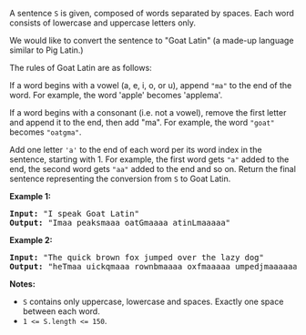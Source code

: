 A sentence `S` is given, composed of words separated by spaces. Each word consists of lowercase and uppercase letters only.

We would like to convert the sentence to "Goat Latin" (a made-up language similar to Pig Latin.)

The rules of Goat Latin are as follows:

If a word begins with a vowel (a, e, i, o, or u), append `"ma"` to the end of the word.
For example, the word 'apple' becomes 'applema'.

If a word begins with a consonant (i.e. not a vowel), remove the first letter and append it to the end, then add "ma".
For example, the word `"goat"` becomes `"oatgma"`.

Add one letter `'a'` to the end of each word per its word index in the sentence, starting with 1.
For example, the first word gets `"a"` added to the end, the second word gets `"aa"` added to the end and so on.
Return the final sentence representing the conversion from `S` to Goat Latin.



**Example 1:**
<pre>
<b>Input:</b> "I speak Goat Latin"
<b>Output:</b> "Imaa peaksmaaa oatGmaaaa atinLmaaaaa"
</pre>
**Example 2:**
<pre>
<b>Input:</b> "The quick brown fox jumped over the lazy dog"
<b>Output:</b> "heTmaa uickqmaaa rownbmaaaa oxfmaaaaa umpedjmaaaaaa overmaaaaaaa hetmaaaaaaaa azylmaaaaaaaaa ogdmaaaaaaaaaa"
</pre>

**Notes:**
- `S` contains only uppercase, lowercase and spaces. Exactly one space between each word.
- `1 <= S.length <= 150`.
